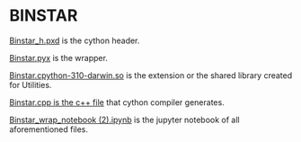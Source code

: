 # BINSTAR



[Binstar_h.pxd](https://github.com/Melikakmm/SEVN_PYTHON_WRAPPER/blob/main/CYTHON_WRAPPER/Binstar/Binstar_h.pxd) is the cython header.

[Binstar.pyx](https://github.com/Melikakmm/SEVN_PYTHON_WRAPPER/blob/main/CYTHON_WRAPPER/Binstar/Binstar.pyx) is the wrapper.

[Binstar.cpython-310-darwin.so]() is the extension or the shared library created for Utilities.

[Binstar.cpp is the c++ file]() that cython compiler generates.

[Binstar_wrap_notebook (2).ipynb]() is the jupyter notebook of all aforementioned files.



